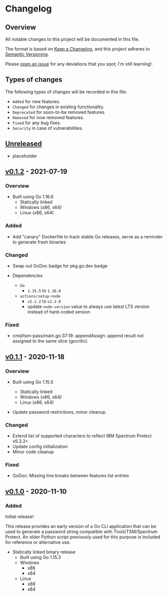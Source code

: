 # Changelog

## Overview

All notable changes to this project will be documented in this file.

The format is based on [Keep a
Changelog](https://keepachangelog.com/en/1.0.0/), and this project adheres to
[Semantic Versioning](https://semver.org/spec/v2.0.0.html).

Please [open an issue](https://github.com/atc0005/tsm-pass/issues) for any
deviations that you spot; I'm still learning!.

## Types of changes

The following types of changes will be recorded in this file:

- `Added` for new features.
- `Changed` for changes in existing functionality.
- `Deprecated` for soon-to-be removed features.
- `Removed` for now removed features.
- `Fixed` for any bug fixes.
- `Security` in case of vulnerabilities.

## [Unreleased]

- placeholder

## [v0.1.2] - 2021-07-19

### Overview

- Built using Go 1.16.6
  - Statically linked
  - Windows (x86, x64)
  - Linux (x86, x64)

### Added

- Add "canary" Dockerfile to track stable Go releases, serve as a reminder to
  generate fresh binaries

### Changed

- Swap out GoDoc badge for pkg.go.dev badge

- Dependencies
  - `Go`
    - `1.15.5` to `1.16.6`
  - `actions/setup-node`
    - `v2.1.2` to `v2.2.0`
    - update `node-version` value to always use latest LTS version instead of
      hard-coded version

### Fixed

- cmd/tsm-pass/main.go:37:19: appendAssign: append result not assigned to the
  same slice (gocritic)

## [v0.1.1] - 2020-11-18

### Overview

- Built using Go 1.15.5
  - Statically linked
  - Windows (x86, x64)
  - Linux (x86, x64)

- Update password restrictions, minor cleanup.

### Changed

- Extend list of supported characters to reflect IBM Spectrum Protect v6.3.3+
- Update config initialization
- Minor code cleanup

### Fixed

- GoDoc: Missing line breaks between features list entries

## [v0.1.0] - 2020-11-10

### Added

Initial release!

This release provides an early version of a Go CLI application that can be
used to generate a password string compatible with Tivoli/TSM/Spectrum
Protect. An older Python script previously used for this purpose is included
for reference or alternative use.

- Statically linked binary release
  - Built using Go 1.15.3
  - Windows
    - x86
    - x64
  - Linux
    - x86
    - x64

[Unreleased]: https://github.com/atc0005/tsm-pass/compare/v0.1.2...HEAD
[v0.1.2]: https://github.com/atc0005/tsm-pass/releases/tag/v0.1.2
[v0.1.1]: https://github.com/atc0005/tsm-pass/releases/tag/v0.1.1
[v0.1.0]: https://github.com/atc0005/tsm-pass/releases/tag/v0.1.0
